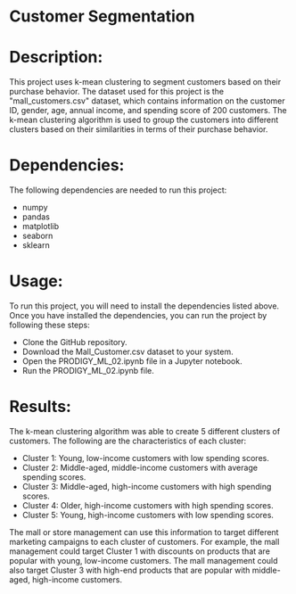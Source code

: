 # Customer Segmentation

# Description:
This project uses k-mean clustering to segment customers based on their purchase behavior. The dataset used for this project is the "mall_customers.csv" dataset, which contains information on the customer ID, gender, age, annual income, and spending score of 200 customers. The k-mean clustering algorithm is used to group the customers into different clusters based on their similarities in terms of their purchase behavior.

# Dependencies:
The following dependencies are needed to run this project:
- numpy
- pandas
- matplotlib
- seaborn
- sklearn

# Usage:
To run this project, you will need to install the dependencies listed above. Once you have installed the dependencies, you can run the project by following these steps:

- Clone the GitHub repository.
- Download the Mall_Customer.csv dataset to your system.
- Open the PRODIGY_ML_02.ipynb file in a Jupyter notebook.
- Run the PRODIGY_ML_02.ipynb file.

# Results:
The k-mean clustering algorithm was able to create 5 different clusters of customers. The following are the characteristics of each cluster:

- Cluster 1: Young, low-income customers with low spending scores.
- Cluster 2: Middle-aged, middle-income customers with average spending scores.
- Cluster 3: Middle-aged, high-income customers with high spending scores.
- Cluster 4: Older, high-income customers with high spending scores.
- Cluster 5: Young, high-income customers with low spending scores.

The mall or store management can use this information to target different marketing campaigns to each cluster of customers. For example, the mall management could target Cluster 1 with discounts on products that are popular with young, low-income customers. The mall management could also target Cluster 3 with high-end products that are popular with middle-aged, high-income customers.

